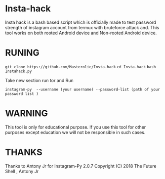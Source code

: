 # Insta-hack
Insta hack is a bash based script which is officially made to test password strength of instagram account from termux with bruteforce attack and. This tool works on both rooted Android device and Non-rooted Android device.

# RUNING
`git clone https://github.com/Masterolic/Insta-hack`
`cd Insta-hack`
`bash Instahack.py`

Take new section run tor and Run

`instagram-py  --username (your username) --password-list (path of your password list )`

# WARNING
This tool is only for educational purpose. If you use this tool for other purposes except education we will not be responsible in such cases.

# THANKS 
Thanks to Antony Jr for Instagram-Py 2.0.7 
Copyright (C) 2018 The Future Shell , Antony Jr
